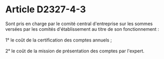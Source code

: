 # Article D2327-4-3

<p align="left">
  Sont pris en charge par le comité central d'entreprise sur les sommes versées par les comités d'établissement au titre de son fonctionnement : <br /> <br /> 1° le coût de la certification des comptes annuels ; <br /> <br /> 2° le coût de la mission de présentation des comptes par l'expert.
</p>